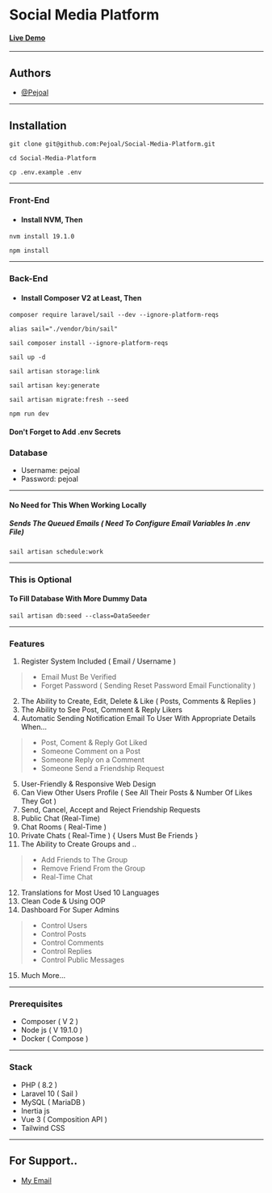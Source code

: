 # Social Media Platform

#### [Live Demo](http://34.125.179.57/)

---

## Authors

- [@Pejoal](https://www.github.com/Pejoal)

---

## Installation

```shell
git clone git@github.com:Pejoal/Social-Media-Platform.git
```

```shell
cd Social-Media-Platform
```

```shell
cp .env.example .env
```

---

### Front-End

- #### Install NVM, Then
```shell
nvm install 19.1.0
```

```shell
npm install
```

---

### Back-End

- #### Install Composer V2 at Least, Then


```shell
composer require laravel/sail --dev --ignore-platform-reqs
```

```shell
alias sail="./vendor/bin/sail"
```

```shell
sail composer install --ignore-platform-reqs
```

```shell
sail up -d
```

```shell
sail artisan storage:link
```

```shell
sail artisan key:generate
```

```shell
sail artisan migrate:fresh --seed
```

```shell
npm run dev
```

#### Don't Forget to Add .env Secrets

### Database

- Username: pejoal
- Password: pejoal

---

#### No Need for This When Working Locally
##### Sends The Queued Emails ( Need To Configure Email Variables In .env File)

```shell
sail artisan schedule:work
```


---

### This is Optional
#### To Fill Database With More Dummy Data
```shell
sail artisan db:seed --class=DataSeeder
```

---

### Features

1. Register System Included ( Email / Username )
> - Email Must Be Verified
> - Forget Password ( Sending Reset Password Email Functionality )
2. The Ability to Create, Edit, Delete & Like ( Posts, Comments & Replies )
3. The Ability to See Post, Comment & Reply Likers
4. Automatic Sending Notification Email To User With Appropriate Details When...
> - Post, Coment & Reply Got Liked
> - Someone Comment on a Post
> -	Someone Reply on a Comment
> -	Someone Send a Friendship Request
5. User-Friendly & Responsive Web Design
6. Can View Other Users Profile ( See All Their Posts & Number Of Likes They Got )
7. Send, Cancel, Accept and Reject Friendship Requests
8. Public Chat (Real-Time)
9. Chat Rooms ( Real-Time )
10. Private Chats ( Real-Time ) { Users Must Be Friends }
11. The Ability to Create Groups and ..
> - Add Friends to The Group
> - Remove Friend From the Group
> - Real-Time Chat
12. Translations for Most Used 10 Languages
13. Clean Code & Using OOP
14. Dashboard For Super Admins
> -	Control Users
> -	Control Posts
> -	Control Comments
> -	Control Replies
> -	Control Public Messages
15. Much More...

---

### Prerequisites

- Composer ( V 2 )
- Node js ( V 19.1.0 )
- Docker ( Compose )

---

### Stack

- PHP ( 8.2 )
- Laravel 10 ( Sail )
- MySQL ( MariaDB )
- Inertia js
- Vue 3 ( Composition API )
- Tailwind CSS

---

## For Support.. 

- [My Email](pejoal.official@gmail.com)
